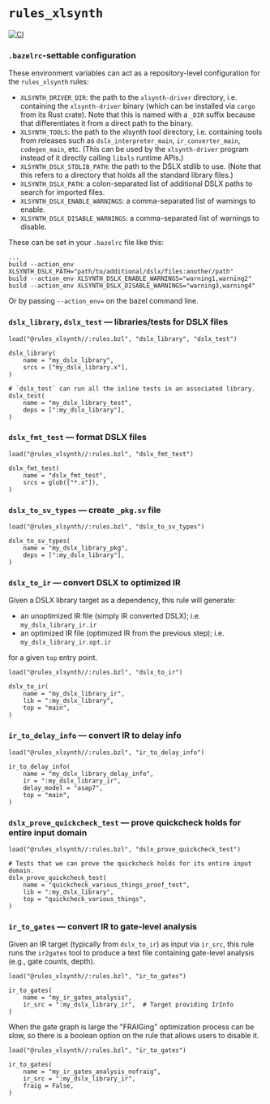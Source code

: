 # `rules_xlsynth`

[![CI](https://github.com/xlsynth/rules_xlsynth/actions/workflows/ci.yml/badge.svg)](https://github.com/xlsynth/rules_xlsynth/actions/workflows/ci.yml)

### `.bazelrc`-settable configuration

These environment variables can act as a repository-level configuration for the `rules_xlsynth` rules:

- `XLSYNTH_DRIVER_DIR`: the path to the `xlsynth-driver` directory, i.e. containing the
  `xlsynth-driver` binary (which can be installed via `cargo` from its Rust crate). Note that this
  is named with a `_DIR` suffix because that differentiates it from a direct path to the binary.
- `XLSYNTH_TOOLS`: the path to the xlsynth tool directory, i.e. containing tools from releases
  such as `dslx_interpreter_main`, `ir_converter_main`, `codegen_main`, etc. (This can be used
  by the `xlsynth-driver` program instead of it directly calling `libxls` runtime APIs.)
- `XLSYNTH_DSLX_STDLIB_PATH`: the path to the DSLX stdlib to use. (Note that this refers to a
  directory that holds all the standard library files.)
- `XLSYNTH_DSLX_PATH`: a colon-separated list of additional DSLX paths to search for imported files.
- `XLSYNTH_DSLX_ENABLE_WARNINGS`: a comma-separated list of warnings to enable.
- `XLSYNTH_DSLX_DISABLE_WARNINGS`: a comma-separated list of warnings to disable.

These can be set in your `.bazelrc` file like this:

```
...
build --action_env XLSYNTH_DSLX_PATH="path/to/additional/dslx/files:another/path"
build --action_env XLSYNTH_DSLX_ENABLE_WARNINGS="warning1,warning2"
build --action_env XLSYNTH_DSLX_DISABLE_WARNINGS="warning3,warning4"
```

Or by passing `--action_env=` on the bazel command line.

### `dslx_library`, `dslx_test` — libraries/tests for DSLX files

```starlark
load("@rules_xlsynth//:rules.bzl", "dslx_library", "dslx_test")

dslx_library(
    name = "my_dslx_library",
    srcs = ["my_dslx_library.x"],
)

# `dslx_test` can run all the inline tests in an associated library.
dslx_test(
    name = "my_dslx_library_test",
    deps = [":my_dslx_library"],
)
```

### `dslx_fmt_test` — format DSLX files

```starlark
load("@rules_xlsynth//:rules.bzl", "dslx_fmt_test")

dslx_fmt_test(
    name = "dslx_fmt_test",
    srcs = glob(["*.x"]),
)
```

### `dslx_to_sv_types` — create `_pkg.sv` file

```starlark
load("@rules_xlsynth//:rules.bzl", "dslx_to_sv_types")

dslx_to_sv_types(
    name = "my_dslx_library_pkg",
    deps = [":my_dslx_library"],
)
```

### `dslx_to_ir` — convert DSLX to optimized IR

Given a DSLX library target as a dependency, this rule will generate:

- an unoptimized IR file (simply IR converted DSLX); i.e. `my_dslx_library_ir.ir`
- an optimized IR file (optimized IR from the previous step); i.e. `my_dslx_library_ir.opt.ir`

for a given `top` entry point.

```starlark
load("@rules_xlsynth//:rules.bzl", "dslx_to_ir")

dslx_to_ir(
    name = "my_dslx_library_ir",
    lib = ":my_dslx_library",
    top = "main",
)
```

### `ir_to_delay_info` — convert IR to delay info

```starlark
load("@rules_xlsynth//:rules.bzl", "ir_to_delay_info")

ir_to_delay_info(
    name = "my_dslx_library_delay_info",
    ir = ":my_dslx_library_ir",
    delay_model = "asap7",
    top = "main",
)
```

### `dslx_prove_quickcheck_test` — prove quickcheck holds for entire input domain

```starlark
load("@rules_xlsynth//:rules.bzl", "dslx_prove_quickcheck_test")

# Tests that we can prove the quickcheck holds for its entire input domain.
dslx_prove_quickcheck_test(
    name = "quickcheck_various_things_proof_test",
    lib = ":my_dslx_library",
    top = "quickcheck_various_things",
)
```

### `ir_to_gates` — convert IR to gate-level analysis

Given an IR target (typically from `dslx_to_ir`) as input via `ir_src`, this rule runs the `ir2gates` tool to produce a text file containing gate-level analysis (e.g., gate counts, depth).

```starlark
load("@rules_xlsynth//:rules.bzl", "ir_to_gates")

ir_to_gates(
    name = "my_ir_gates_analysis",
    ir_src = ":my_dslx_library_ir",  # Target providing IrInfo
)
```

When the gate graph is large the "FRAIGing" optimization process can be slow, so there is a boolean option on the rule that allows users to disable it.

```starlark
load("@rules_xlsynth//:rules.bzl", "ir_to_gates")

ir_to_gates(
    name = "my_ir_gates_analysis_nofraig",
    ir_src = ":my_dslx_library_ir",
    fraig = False,
)
```

